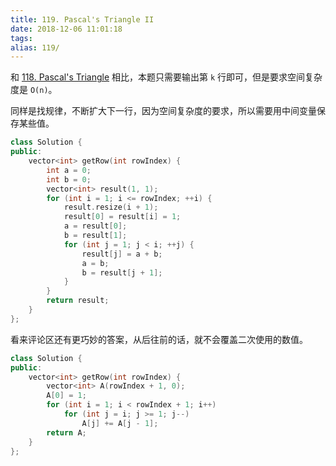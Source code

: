 ```yaml
---
title: 119. Pascal's Triangle II
date: 2018-12-06 11:01:18
tags:
alias: 119/
---
```


和 [118. Pascal's Triangle](/pascals-triangle/) 相比，本题只需要输出第 `k` 行即可，但是要求空间复杂度是 `O(n)`。

<!--more-->

同样是找规律，不断扩大下一行，因为空间复杂度的要求，所以需要用中间变量保存某些值。

```cpp
class Solution {
public:
    vector<int> getRow(int rowIndex) {
        int a = 0;
        int b = 0;
        vector<int> result(1, 1);
        for (int i = 1; i <= rowIndex; ++i) {
            result.resize(i + 1);
            result[0] = result[i] = 1;
            a = result[0];
            b = result[1];
            for (int j = 1; j < i; ++j) {
                result[j] = a + b;
                a = b;
                b = result[j + 1];
            }
        }
        return result;
    }
};
```

看来评论区还有更巧妙的答案，从后往前的话，就不会覆盖二次使用的数值。

```cpp
class Solution {
public:
    vector<int> getRow(int rowIndex) {
        vector<int> A(rowIndex + 1, 0);
        A[0] = 1;
        for (int i = 1; i < rowIndex + 1; i++)
            for (int j = i; j >= 1; j--)
                A[j] += A[j - 1];
        return A;
    }
};
```
